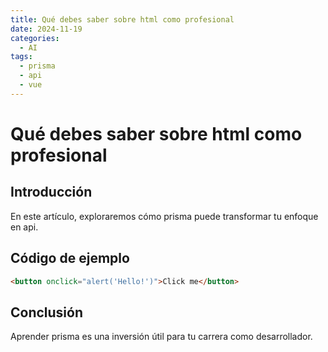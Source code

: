 ```yaml
---
title: Qué debes saber sobre html como profesional
date: 2024-11-19
categories:
  - AI
tags:
  - prisma
  - api
  - vue
---
```


# Qué debes saber sobre html como profesional

## Introducción

En este artículo, exploraremos cómo prisma puede transformar tu enfoque en api.

## Código de ejemplo

```html
<button onclick="alert('Hello!')">Click me</button>
```

## Conclusión

Aprender prisma es una inversión útil para tu carrera como desarrollador.